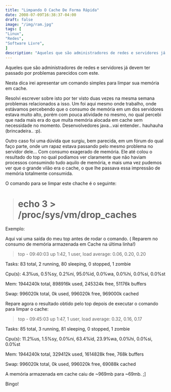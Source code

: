 ```yaml
---
title: "Limpando O Cache De Forma Rápida"
date: 2008-07-09T16:38:37-04:00
draft: false
image: "/img/ram.jpg"
tags: [
"Linux",
"Redes",
"Software Livre",
]
description: "Aqueles que são administradores de redes e servidores já devem ter passado por problemas parecidos com este. Nesta dica irei apresentar um comando simples para limpar sua memória em cache."
---
```

Aqueles que são administradores de redes e servidores já devem ter passado por problemas parecidos com este.




Nesta dica irei apresentar um comando simples para limpar sua memória em cache.




Resolvi escrever sobre isto por ter visto duas vezes na mesma semana problemas relacionados a isso. Um foi aqui mesmo onde trabalho, onde estávamos percebendo que o consumo de memória em um dos servidores estava muito alto, porém com pouca atividade no mesmo, no qual percebi que nada mais era do que muita memória alocada em cache sem necessidade no momento. Desenvolvedores java...vai entender.. hauhauha (brincadeira.. :p).




Outro caso foi uma dúvida que surgiu, bem parecida, em um fórum do qual faço parte, onde um rapaz estava passando pelo mesmo problema no servidor dele... Com consumo exagerado de memória. Ele até colou o resultado do top no qual podíamos ver claramente que não haviam processos consumindo tudo aquilo de memória, e mais uma vez pudemos ver que o grande vilão era o cache, o que lhe passava essa impressão de memória totalmente consumida.




O comando para se limpar este chache é o seguinte:




> # echo 3 > /proc/sys/vm/drop_caches
>
>





Exemplo:




Aqui vai uma saída do meu top antes de rodar o comando. ( Reparem no consumo de memória armazenada em Cache na última linha!)




> top - 09:40:03 up 1:42, 1 user, load average: 0.06, 0.20, 0.20  

Tasks: 83 total, 2 running, 80 sleeping, 0 stopped, 1 zombie  

Cpu(s): 4.3%us, 0.5%sy, 0.2%ni, 95.0%id, 0.0%wa, 0.0%hi, 0.0%si, 0.0%st  

Mem: 1944240k total, 898916k used, 245324k free, 51176k buffers  

Swap: 996020k total, 0k used, 996020k free, 969000k cached
>
>





Repare agora o resultado obtido pelo top depois de executar o comando para limpar o cache:




> top - 09:45:03 up 1:47, 1 user, load average: 0.32, 0.16, 0.17  

Tasks: 85 total, 3 running, 81 sleeping, 0 stopped, 1 zombie  

Cpu(s): 11.2%us, 1.5%sy, 0.0%ni, 63.4%id, 23.9%wa, 0.0%hi, 0.0%si, 0.0%st  

Mem: 1944240k total, 329412k used, 1614828k free, 768k buffers  

Swap: 996020k total, 0k used, 996020k free, 69088k cached
>
>





A memória armazenada em cache caiu de ~969mb para ~69mb. ;]




Bingo!
